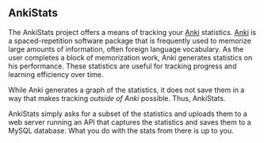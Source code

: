 ## AnkiStats

The AnkiStats project offers a means of tracking your [Anki]() statistics. [Anki]() is a spaced-repetition software package that is frequently used to memorize large amounts of information, often foreign language vocabulary. As the user completes a block of memorization work, Anki generates statistics on his performance. These statistics are useful for tracking progress and learning efficiency over time.

While Anki generates a graph of the statistics, it does not save them in a way that makes tracking _outside of Anki_ possible. Thus, AnkiStats.

AnkiStats simply asks for a subset of the statistics and uploads them to a web server running an API that captures the statistics and saves them to a MySQL database. What you do with the stats from there is up to you.
